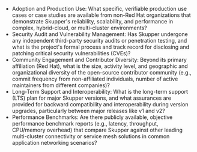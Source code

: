 - Adoption and Production Use: What specific, verifiable production use cases or case studies are available from non-Red Hat organizations that demonstrate Skupper's reliability, scalability, and performance in complex, hybrid-cloud, or multi-cluster environments?
- Security Audit and Vulnerability Management: Has Skupper undergone any independent third-party security audits or penetration testing, and what is the project's formal process and track record for disclosing and patching critical security vulnerabilities (CVEs)?
- Community Engagement and Contributor Diversity: Beyond its primary affiliation (Red Hat), what is the size, activity level, and geographic and organizational diversity of the open-source contributor community (e.g., commit frequency from non-affiliated individuals, number of active maintainers from different companies)?
- Long-Term Support and Interoperability: What is the long-term support (LTS) plan for major Skupper versions, and what assurances are provided for backward compatibility and interoperability during version upgrades, particularly between major releases like v1 and v2?
- Performance Benchmarks: Are there publicly available, objective performance benchmark reports (e.g., latency, throughput, CPU/memory overhead) that compare Skupper against other leading multi-cluster connectivity or service mesh solutions in common application networking scenarios?